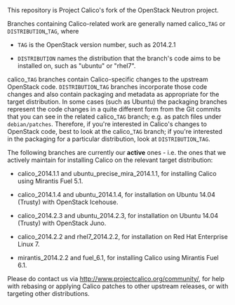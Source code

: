 This repository is Project Calico's fork of the OpenStack Neutron project.

Branches containing Calico-related work are generally named
calico\_`TAG` or `DISTRIBUTION`\_`TAG`, where

- `TAG` is the OpenStack version number, such as 2014.2.1

- `DISTRIBUTION` names the distribution that the branch's code aims to
  be installed on, such as "ubuntu" or "rhel7".

calico\_`TAG` branches contain Calico-specific changes to the upstream
OpenStack code.  `DISTRIBUTION`\_`TAG` branches incorporate those code
changes and also contain packaging and metadata as appropriate for the
target distribution.  In some cases (such as Ubuntu) the packaging
branches represent the code changes in a quite different form from the
Git commits that you can see in the related calico\_`TAG` branch;
e.g. as patch files under `debian/patches`.  Therefore, if you're
interested in Calico's changes to OpenStack code, best to look at the
calico\_`TAG` branch; if you're interested in the packaging for a
particular distribution, look at `DISTRIBUTION`\_`TAG`.

The following branches are currently our **active** ones - i.e. the ones
that we actively maintain for installing Calico on the relevant target
distribution:

- calico\_2014.1.1 and ubuntu\_precise\_mira\_2014.1.1, for installing
  Calico using Mirantis Fuel 5.1.

- calico\_2014.1.4 and ubuntu\_2014.1.4, for installation on Ubuntu
  14.04 (Trusty) with OpenStack Icehouse.

- calico\_2014.2.3 and ubuntu\_2014.2.3, for installation on Ubuntu
  14.04 (Trusty) with OpenStack Juno.

- calico\_2014.2.2 and rhel7\_2014.2.2, for installation on Red Hat
  Enterprise Linux 7.

- mirantis\_2014.2.2 and fuel\_6.1, for installing Calico using
  Mirantis Fuel 6.1.

Please do contact us via http://www.projectcalico.org/community/, for
help with rebasing or applying Calico patches to other upstream
releases, or with targeting other distributions.
